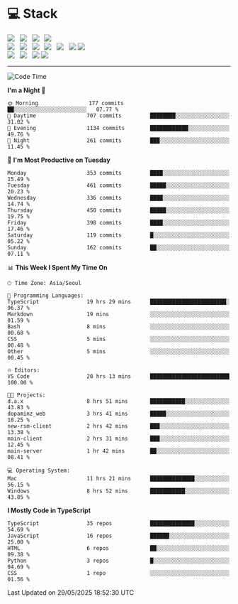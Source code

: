 <h1>💻 Stack</h1>
<div>
 <!-- badge : https://shields.io/ -->
 <!-- icon : https://simpleicons.org/?q=Get -->
 <img src="https://img.shields.io/badge/HTML5-e74c3c?style=flat-square&logo=HTML5&logoColor=white"/> &nbsp 
 <img src="https://img.shields.io/badge/CSS3-0A84FF?style=flat-square&logo=CSS3&logoColor=white"/> &nbsp 
 <img src="https://img.shields.io/badge/JavaScript-FFCD11?style=flat-square&logo=JavaScript&logoColor=white"/> &nbsp 
 <img src="https://img.shields.io/badge/TypeScript-3075C0?style=flat-square&logo=TypeScript&logoColor=white"/>
 <br/>
 <img src="https://img.shields.io/badge/Next-000000?style=flat-square&logo=nextdotjs&logoColor=white"/> &nbsp 
 <img src="https://img.shields.io/badge/React-00BCF6?style=flat-square&logo=React&logoColor=white"/> &nbsp 
 <img src="https://img.shields.io/badge/Redux-764ABC?style=flat-square&logo=Redux&logoColor=white"/> &nbsp
 <img src="https://img.shields.io/badge/Recoil-3578E5?style=flat-square&logo=recoil&logoColor=white"/> &nbsp
 <img src="https://img.shields.io/badge/React-Query-FF4154?style=flat-square&logo=reactquery&logoColor=white"/> &nbsp 
 <img src="https://img.shields.io/badge/styled%2Dcomponents-DB7093?style=flat-square&logo=styled%2Dcomponents&logoColor=white"/>
 <img src="https://img.shields.io/badge/CSS Modules-000000?style=flat-square&logo=CSS Modules&logoColor=white"/> &nbsp 
 <br/>
 <img src="https://img.shields.io/badge/Node-339933?style=flat-square&logo=Node.js&logoColor=white"/> &nbsp 
 <img src="https://img.shields.io/badge/Express-000000?style=flat-square&logo=Express&logoColor=white"/> &nbsp 
 <img src="https://img.shields.io/badge/MongoDB-47A248?style=flat-square&logo=MongoDB&logoColor=white"/>
 <img src="https://img.shields.io/badge/MariaDB-003545?style=flat-square&logo=mariadb&logoColor=white"/>
</div>

<hr>

<!--START_SECTION:waka-->
![Code Time](http://img.shields.io/badge/Code%20Time-2%2C458%20hrs%2049%20mins-blue)

**I'm a Night 🦉** 

```text
🌞 Morning                177 commits         ██░░░░░░░░░░░░░░░░░░░░░░░   07.77 % 
🌆 Daytime                707 commits         ████████░░░░░░░░░░░░░░░░░   31.02 % 
🌃 Evening                1134 commits        ████████████░░░░░░░░░░░░░   49.76 % 
🌙 Night                  261 commits         ███░░░░░░░░░░░░░░░░░░░░░░   11.45 % 
```
📅 **I'm Most Productive on Tuesday** 

```text
Monday                   353 commits         ████░░░░░░░░░░░░░░░░░░░░░   15.49 % 
Tuesday                  461 commits         █████░░░░░░░░░░░░░░░░░░░░   20.23 % 
Wednesday                336 commits         ████░░░░░░░░░░░░░░░░░░░░░   14.74 % 
Thursday                 450 commits         █████░░░░░░░░░░░░░░░░░░░░   19.75 % 
Friday                   398 commits         ████░░░░░░░░░░░░░░░░░░░░░   17.46 % 
Saturday                 119 commits         █░░░░░░░░░░░░░░░░░░░░░░░░   05.22 % 
Sunday                   162 commits         ██░░░░░░░░░░░░░░░░░░░░░░░   07.11 % 
```


📊 **This Week I Spent My Time On** 

```text
🕑︎ Time Zone: Asia/Seoul

💬 Programming Languages: 
TypeScript               19 hrs 29 mins      ████████████████████████░   96.37 % 
Markdown                 19 mins             ░░░░░░░░░░░░░░░░░░░░░░░░░   01.59 % 
Bash                     8 mins              ░░░░░░░░░░░░░░░░░░░░░░░░░   00.68 % 
CSS                      5 mins              ░░░░░░░░░░░░░░░░░░░░░░░░░   00.48 % 
Other                    5 mins              ░░░░░░░░░░░░░░░░░░░░░░░░░   00.45 % 

🔥 Editors: 
VS Code                  20 hrs 13 mins      █████████████████████████   100.00 % 

🐱‍💻 Projects: 
d.a.x                    8 hrs 51 mins       ███████████░░░░░░░░░░░░░░   43.83 % 
dopaminz_web             3 hrs 41 mins       █████░░░░░░░░░░░░░░░░░░░░   18.25 % 
new-rsm-client           2 hrs 42 mins       ███░░░░░░░░░░░░░░░░░░░░░░   13.38 % 
main-client              2 hrs 31 mins       ███░░░░░░░░░░░░░░░░░░░░░░   12.45 % 
main-server              1 hr 42 mins        ██░░░░░░░░░░░░░░░░░░░░░░░   08.41 % 

💻 Operating System: 
Mac                      11 hrs 21 mins      ██████████████░░░░░░░░░░░   56.15 % 
Windows                  8 hrs 52 mins       ███████████░░░░░░░░░░░░░░   43.85 % 
```

**I Mostly Code in TypeScript** 

```text
TypeScript               35 repos            ██████████████░░░░░░░░░░░   54.69 % 
JavaScript               16 repos            ██████░░░░░░░░░░░░░░░░░░░   25.00 % 
HTML                     6 repos             ██░░░░░░░░░░░░░░░░░░░░░░░   09.38 % 
Python                   3 repos             █░░░░░░░░░░░░░░░░░░░░░░░░   04.69 % 
CSS                      1 repo              ░░░░░░░░░░░░░░░░░░░░░░░░░   01.56 % 
```




 Last Updated on 29/05/2025 18:52:30 UTC
<!--END_SECTION:waka-->

